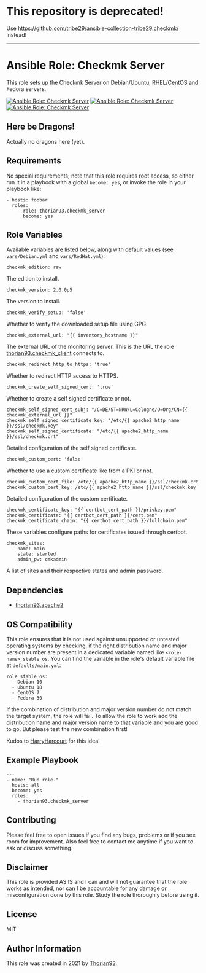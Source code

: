 # This repository is deprecated!
Use https://github.com/tribe29/ansible-collection-tribe29.checkmk/ instead!

---

# Ansible Role: Checkmk Server

 This role sets up the Checkmk Server on Debian/Ubuntu, RHEL/CentOS and Fedora servers. 

[![Ansible Role: Checkmk Server](https://img.shields.io/ansible/role/55242?style=flat-square)](https://galaxy.ansible.com/thorian93/checkmk_server)
[![Ansible Role: Checkmk Server](https:/client/img.shields.io/ansible/quality/55242?style=flat-square)](https://galaxy.ansible.com/thorian93/checkmk_server)
[![Ansible Role: Checkmk Server](https://img.shields.io/ansible/role/d/55242?style=flat-square)](https://galaxy.ansible.com/thorian93/checkmk_server)

## Here be Dragons!

Actually no dragons here (yet).

## Requirements

No special requirements; note that this role requires root access, so either run it in a playbook with a global `become: yes`, or invoke the role in your playbook like:

    - hosts: foobar
      roles:
        - role: thorian93.checkmk_server
          become: yes

## Role Variables

Available variables are listed below, along with default values (see `vars/Debian.yml` and `vars/RedHat.yml`):

    checkmk_edition: raw

The edition to install.

    checkmk_version: 2.0.0p5
    
The version to install.

    checkmk_verify_setup: 'false'

Whether to verify the downloaded setup file using GPG.

    checkmk_external_url: "{{ inventory_hostname }}"

The external URL of the monitoring server. This is the URL the role [thorian93.checkmk_client](https://galaxy.ansible.com/thorian93/checkmk_client) connects to.

    checkmk_redirect_http_to_https: 'true'

Whether to redirect HTTP access to HTTPS.

    checkmk_create_self_signed_cert: 'true'

Whether to create a self signed certificate or not.

    checkmk_self_signed_cert_subj: "/C=DE/ST=NRW/L=Cologne/O=Org/CN={{ checkmk_external_url }}"
    checkmk_self_signed_certificate_key: "/etc/{{ apache2_http_name }}/ssl/checkmk.key"
    checkmk_self_signed_certificate: "/etc/{{ apache2_http_name }}/ssl/checkmk.crt"

Detailed configuration of the self signed certificate.

    checkmk_custom_cert: 'false'

Whether to use a custom certificate like from a PKI or not.

    checkmk_custom_cert_file: /etc/{{ apache2_http_name }}/ssl/checkmk.crt
    checkmk_custom_cert_key: /etc/{{ apache2_http_name }}/ssl/checkmk.key

Detailed configuration of the custom certificate.

    checkmk_certificate_key: "{{ certbot_cert_path }}/privkey.pem"
    checkmk_certificate: "{{ certbot_cert_path }}/cert.pem"
    checkmk_certificate_chain: "{{ certbot_cert_path }}/fullchain.pem"

These variables configure paths for certificates issued through certbot.

    checkmk_sites:
      - name: main
        state: started
        admin_pw: cmkadmin

A list of sites and their respective states and admin password.

## Dependencies

  - [thorian93.apache2](https://galaxy.ansible.com/thorian93/apache2)

## OS Compatibility

This role ensures that it is not used against unsupported or untested operating systems by checking, if the right distribution name and major version number are present in a dedicated variable named like `<role-name>_stable_os`. You can find the variable in the role's default variable file at `defaults/main.yml`:

    role_stable_os:
      - Debian 10
      - Ubuntu 18
      - CentOS 7
      - Fedora 30

If the combination of distribution and major version number do not match the target system, the role will fail. To allow the role to work add the distribution name and major version name to that variable and you are good to go. But please test the new combination first!

Kudos to [HarryHarcourt](https://github.com/HarryHarcourt) for this idea!

## Example Playbook

    ---
    - name: "Run role."
      hosts: all
      become: yes
      roles:
        - thorian93.checkmk_server

## Contributing

Please feel free to open issues if you find any bugs, problems or if you see room for improvement. Also feel free to contact me anytime if you want to ask or discuss something.

## Disclaimer

This role is provided AS IS and I can and will not guarantee that the role works as intended, nor can I be accountable for any damage or misconfiguration done by this role. Study the role thoroughly before using it.

## License

MIT

## Author Information

This role was created in 2021 by [Thorian93](http://thorian93.de/).
